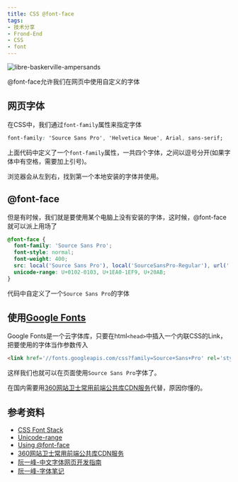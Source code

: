 ```yaml
---
title: CSS @font-face
tags:
- 技术分享
- Frond-End
- CSS
- font
---
```


![libre-baskerville-ampersands](/images/css-font-face/libre-baskerville-ampersands-min.png "Ampersand of Baskerville-italic")

@font-face允许我们在网页中使用自定义的字体
<!-- more -->

## 网页字体
在CSS中，我们通过`font-family`属性来指定字体
``` css
font-family: 'Source Sans Pro', 'Helvetica Neue', Arial, sans-serif;
```
上面代码中定义了一个`font-family`属性，一共四个字体，之间以逗号分开(如果字体中有空格，需要加上引号)。 

浏览器会从左到右，找到第一个本地安装的字体并使用。

## @font-face

但是有时候，我们就是要使用某个电脑上没有安装的字体，这时候，@font-face就可以派上用场了

```css
@font-face {
  font-family: 'Source Sans Pro';
  font-style: normal;
  font-weight: 400;
  src: local('Source Sans Pro'), local('SourceSansPro-Regular'), url('../fonts/SourceSansPro-Regular.woff2') format('woff2');
  unicode-range: U+0102-0103, U+1EA0-1EF9, U+20AB;
}
```

代码中自定义了一个`Source Sans Pro`的字体


## 使用[Google Fonts](https://developers.google.com/fonts/)
Google Fonts是一个云字体库，只要在html`<head>`中插入一个内联CSS的Link，把要使用的字体当作参数传入
```html
<link href='//fonts.googleapis.com/css?family=Source+Sans+Pro' rel='stylesheet' type='text/css'>
```
这样我们也就可以在页面使用`Source Sans Pro`字体了。

在国内需要用[360网站卫士常用前端公共库CDN服务](http://libs.useso.com/)代替，原因你懂的。

## 参考资料
- [CSS Font Stack](http://www.cssfontstack.com/)
- [Unicode-range](http://atozcss.com/intermediate/video/unicode-range-and-at-font-face/)
- [Using @font-face](https://css-tricks.com/snippets/css/using-font-face/)
- [360网站卫士常用前端公共库CDN服务](http://libs.useso.com/)
- [阮一峰-中文字体网页开发指南](http://www.ruanyifeng.com/blog/2014/07/chinese_fonts.html)
- [阮一峰-字体笔记](http://www.ruanyifeng.com/blog/2008/06/typography_notes.html)